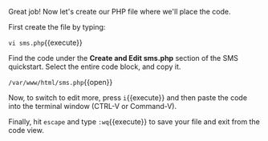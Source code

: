 Great job!  Now let's create our PHP file where we'll place the code.

First create the file by typing:

`vi sms.php`{{execute}}

Find the code under the **Create and Edit sms.php** section of the SMS quickstart.  Select the entire code block, and copy it.

`/var/www/html/sms.php`{{open}}

Now, to switch to edit more, press `i`{{execute}} and then paste the code into the terminal window (CTRL-V or Command-V).

Finally, hit `escape` and type `:wq`{{execute}} to save your file and exit from the code view.